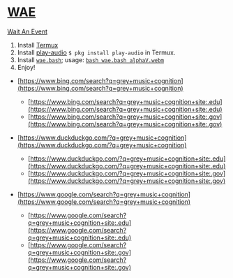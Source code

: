 # [WAE](https://github.com/WAE/WAE)

[Wait An Event](https://WAE.github.io/WAE) 

1. Install [Termux](https://github.com/termux/termux-app)
2. Install [play-audio](https://github.com/termux/play-audio) ` $ pkg install play-audio ` in Termux.
3. Install [`wae.bash`](https://raw.githubusercontent.com/WAE/WAE/master/wae.bash); usage: [`bash wae.bash alphaV.webm`](https://github.com/sdrausty/sdrausty.github.io/blob/master/audio/alphaV.webm?raw=true)
4. Enjoy!


+ [https://www.bing.com/search?q=grey+music+cognition](https://www.bing.com/search?q=grey+music+cognition)
  + [https://www.bing.com/search?q=grey+music+cognition+site:.edu](https://www.bing.com/search?q=grey+music+cognition+site:.edu)
  + [https://www.bing.com/search?q=grey+music+cognition+site:.gov](https://www.bing.com/search?q=grey+music+cognition+site:.gov)

+ [https://www.duckduckgo.com/?q=grey+music+cognition](https://www.duckduckgo.com/?q=grey+music+cognition)
  + [https://www.duckduckgo.com/?q=grey+music+cognition+site:.edu](https://www.duckduckgo.com/?q=grey+music+cognition+site:.edu)
  + [https://www.duckduckgo.com/?q=grey+music+cognition+site:.gov](https://www.duckduckgo.com/?q=grey+music+cognition+site:.gov)

+ [https://www.google.com/search?q=grey+music+cognition](https://www.google.com/search?q=grey+music+cognition)
  +  [https://www.google.com/search?q=grey+music+cognition+site:.edu](https://www.google.com/search?q=grey+music+cognition+site:.edu)
  +  [https://www.google.com/search?q=grey+music+cognition+site:.gov](https://www.google.com/search?q=grey+music+cognition+site:.gov)

<!-- EOM -->
